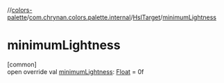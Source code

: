 //[colors-palette](../../../index.md)/[com.chrynan.colors.palette.internal](../index.md)/[HslTarget](index.md)/[minimumLightness](minimum-lightness.md)

# minimumLightness

[common]\
open override val [minimumLightness](minimum-lightness.md): [Float](https://kotlinlang.org/api/latest/jvm/stdlib/kotlin/-float/index.html) = 0f
